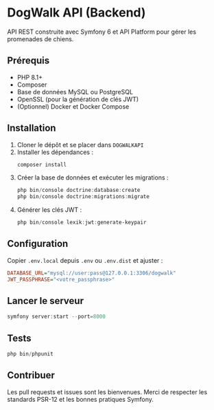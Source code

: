 # DogWalk API (Backend)

API REST construite avec Symfony 6 et API Platform pour gérer les promenades de chiens.

## Prérequis

- PHP 8.1+
- Composer
- Base de données MySQL ou PostgreSQL
- OpenSSL (pour la génération de clés JWT)
- (Optionnel) Docker et Docker Compose

## Installation

1. Cloner le dépôt et se placer dans `DOGWALKAPI`
2. Installer les dépendances :
   ```powershell
   composer install
   ```
3. Créer la base de données et exécuter les migrations :
   ```powershell
   php bin/console doctrine:database:create
   php bin/console doctrine:migrations:migrate
   ```
4. Générer les clés JWT :
   ```powershell
   php bin/console lexik:jwt:generate-keypair
   ```

## Configuration

Copier `.env.local` depuis `.env` ou `.env.dist` et ajuster :

```ini
DATABASE_URL="mysql://user:pass@127.0.0.1:3306/dogwalk"
JWT_PASSPHRASE="<votre_passphrase>"
```

## Lancer le serveur

```powershell
symfony server:start --port=8000
```

## Tests

```powershell
php bin/phpunit
```

## Contribuer

Les pull requests et issues sont les bienvenues. Merci de respecter les standards PSR-12 et les bonnes pratiques Symfony.
